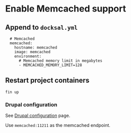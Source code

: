 # Enable Memcached support

## Append to `docksal.yml`

```
  # Memcached
  memcached:
    hostname: memcached
    image: memcached
    environment:
      # Memcached memory limit in megabytes
      - MEMCACHED_MEMORY_LIMIT=128
```

## Restart project containers

```
fin up
```

### Drupal configuration

See [Drupal configuration](drupal-settings.md#memcache) page.

Use `memcached:11211` as the memcached endpoint.

